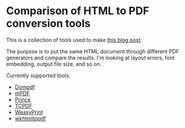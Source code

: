 # Comparison of HTML to PDF conversion tools

This is a collection of tools used to make [this blog post](https://peterdev.pl/picking-a-php-tool-to-generate-pdfs/).

The purpose is to put the same HTML document through different PDF generators and compare the results.
I'm looking at layout errors, font embedding, output file size, and so on.

Currently supported tools:
* [Dompdf](https://github.com/dompdf/dompdf)
* [mPDF](https://github.com/mpdf/mpdf)
* [Prince](https://www.princexml.com/)
* [TCPDF](https://github.com/tecnickcom/TCPDF)
* [WeasyPrint](https://weasyprint.org/)
* [wkhtmltopdf](https://wkhtmltopdf.org/)
